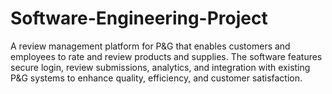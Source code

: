 # Software-Engineering-Project
A review management platform for P&amp;G that enables customers and employees to rate and review products and supplies. The software features secure login, review submissions, analytics, and integration with existing P&amp;G systems to enhance quality, efficiency, and customer satisfaction.
